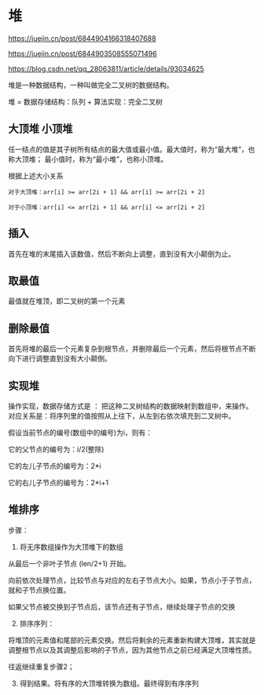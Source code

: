# 堆

<https://juejin.cn/post/6844904166318407688>

<https://juejin.cn/post/6844903508555071496>

<https://blog.csdn.net/qq_28063811/article/details/93034625>

堆是一种数据结构，一种叫做完全二叉树的数据结构。

堆 = 数据存储结构：队列 + 算法实现：完全二叉树

## 大顶堆 小顶堆

任一结点的值是其子树所有结点的最大值或最小值。最大值时，称为“最大堆”，也称大顶堆；
最小值时，称为“最小堆”，也称小顶堆。

根据上述大小关系

```
对于大顶堆：arr[i] >= arr[2i + 1] && arr[i] >= arr[2i + 2]

对于小顶堆：arr[i] <= arr[2i + 1] && arr[i] <= arr[2i + 2]
```

## 插入

首先在堆的末尾插入该数值，然后不断向上调整，直到没有大小颠倒为止。

## 取最值

最值就在堆顶，即二叉树的第一个元素

## 删除最值

首先将堆的最后一个元素复杂到根节点，并删除最后一个元素，然后将根节点不断向下进行调整直到没有大小颠倒。

## 实现堆

操作实现，数据存储方式是 ： 把这种二叉树结构的数据映射到数组中，来操作。对应关系是：将序列里的值按照从上往下，从左到右依次填充到二叉树中。

假设当前节点的编号(数组中的编号)为i，则有：

它的父节点的编号为：i/2(整除)

它的左儿子节点的编号为：2*i

它的右儿子节点的编号为：2*i+1

## 堆排序

步骤：

1. 将无序数组操作为大顶堆下的数组

从最后一个非叶子节点 (len/2+1) 开始。

向前依次处理节点，比较节点与对应的左右子节点大小。如果，节点小于子节点，就和子节点换位置。

如果父节点被交换到子节点后，该节点还有子节点，继续处理子节点的交换

2. 排序序列：

将堆顶的元素值和尾部的元素交换。然后将剩余的元素重新构建大顶堆，其实就是调整根节点以及其调整后影响的子节点，因为其他节点之前已经满足大顶堆性质。

往返继续重复步骤2；

3. 得到结果。将有序的大顶堆转换为数组。最终得到有序序列
